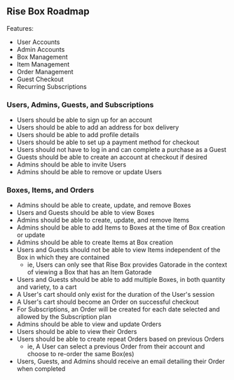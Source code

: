 ## Rise Box Roadmap

Features:

- User Accounts
- Admin Accounts
- Box Management
- Item Management
- Order Management
- Guest Checkout
- Recurring Subscriptions

### Users, Admins, Guests, and Subscriptions

- Users should be able to sign up for an account
- Users should be able to add an address for box delivery
- Users should be able to add profile details
- Users should be able to set up a payment method for checkout
- Users should not have to log in and can complete a purchase as a Guest
- Guests should be able to create an account at checkout if desired
- Admins should be able to invite Users
- Admins should be able to remove or update Users

### Boxes, Items, and Orders

- Admins should be able to create, update, and remove Boxes
- Users and Guests should be able to view Boxes
- Admins should be able to create, update, and remove Items
- Admins should be able to add Items to Boxes at the time of Box creation or update
- Admins should be able to create Items at Box creation
- Users and Guests should not be able to view Items independent of the Box in which they are contained
    + ie, Users can only see that Rise Box provides Gatorade in the context of viewing a Box that has an Item Gatorade
- Users and Guests should be able to add multiple Boxes, in both quantity and variety, to a cart
- A User's cart should only exist for the duration of the User's session
- A User's cart should become an Order on successful checkout
- For Subscriptions, an Order will be created for each date selected and allowed by the Subscription plan
- Admins should be able to view and update Orders
- Users should be able to view their Orders
- Users should be able to create repeat Orders based on previous Orders
    + ie, A User can select a previous Order from their account and choose to re-order the same Box(es)
- Users, Guests, and Admins should receive an email detailing their Order when completed